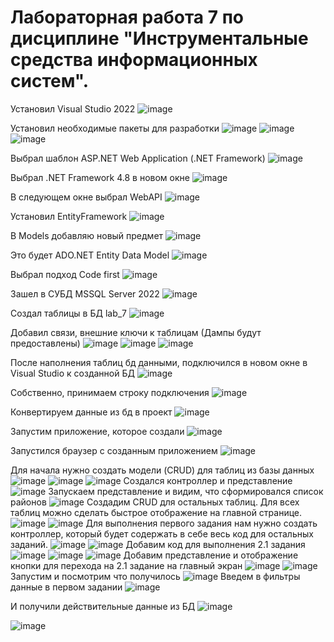 # Лабораторная работа 7 по дисциплине "Инструментальные средства информационных систем".
Установил Visual Studio 2022 
![image](https://github.com/nuafirytiasewo/lab_7-ISIS-/assets/103138302/4565b4de-4e1b-424b-b15b-30465d9976a3)

Установил необходимые пакеты для разработки
 ![image](https://github.com/nuafirytiasewo/lab_7-ISIS-/assets/103138302/ee539cc2-a1b0-4d98-8a4e-5caefb199d7c)
![image](https://github.com/nuafirytiasewo/lab_7-ISIS-/assets/103138302/b5874b77-cb05-4361-b5af-473660cb579f)
![image](https://github.com/nuafirytiasewo/lab_7-ISIS-/assets/103138302/e9ba76c3-0df3-444c-b70c-a985e9d5e7b1)

 
 
Выбрал шаблон ASP.NET Web Application (.NET Framework)
![image](https://github.com/nuafirytiasewo/lab_7-ISIS-/assets/103138302/2eba4f75-734b-4ab6-a4a8-da2edd9ca109)

 
Выбрал .NET Framework 4.8 в новом окне
![image](https://github.com/nuafirytiasewo/lab_7-ISIS-/assets/103138302/7482f4ec-afaf-4054-9dff-e9401f0fa3dd)

 
В следующем окне выбрал WebAPI
 ![image](https://github.com/nuafirytiasewo/lab_7-ISIS-/assets/103138302/750fb149-42fe-442c-b1ba-128438363cbe)

Установил EntityFramework
 ![image](https://github.com/nuafirytiasewo/lab_7-ISIS-/assets/103138302/ea170d2a-2efa-4e50-90af-81665aff0471)

В Models добавляю новый предмет
 ![image](https://github.com/nuafirytiasewo/lab_7-ISIS-/assets/103138302/92ad6fd5-5370-4129-8358-2d35158f0696)

Это будет ADO.NET Entity Data Model
 ![image](https://github.com/nuafirytiasewo/lab_7-ISIS-/assets/103138302/ba5ad1c3-89ad-4143-8ab1-13c551bdc8f6)

Выбрал подход Code first
 ![image](https://github.com/nuafirytiasewo/lab_7-ISIS-/assets/103138302/1ebc0b48-b67f-4255-a82e-706770f006db)

Зашел в СУБД MSSQL Server 2022
 ![image](https://github.com/nuafirytiasewo/lab_7-ISIS-/assets/103138302/856af012-9ffb-459d-8455-990c5c50f29d)

Создал таблицы в БД lab_7
 ![image](https://github.com/nuafirytiasewo/lab_7-ISIS-/assets/103138302/81e4674c-abf3-498f-af9d-e99f54e6db79)

Добавил связи, внешние ключи к таблицам (Дампы будут предоставлены)
 ![image](https://github.com/nuafirytiasewo/lab_7-ISIS-/assets/103138302/ac3ef4d4-b9f0-4f38-901d-e9384c1eea07)
![image](https://github.com/nuafirytiasewo/lab_7-ISIS-/assets/103138302/5c7d4c4d-edb1-404a-a2f7-cd56bfb145ec)
![image](https://github.com/nuafirytiasewo/lab_7-ISIS-/assets/103138302/2225c6d8-9e56-4e60-b7b8-4b6bd293926c)

 
 
После наполнения таблиц бд данными, подключился в новом окне в Visual Studio к созданной БД
 ![image](https://github.com/nuafirytiasewo/lab_7-ISIS-/assets/103138302/2425218e-fabb-4ccc-98d1-eed00334ed44)

Собственно, принимаем строку подключения
 ![image](https://github.com/nuafirytiasewo/lab_7-ISIS-/assets/103138302/59b9a061-2c6f-4747-91d3-fcb488227bd4)

Конвертируем данные из бд в проект
 ![image](https://github.com/nuafirytiasewo/lab_7-ISIS-/assets/103138302/473eae87-4c13-48e1-9313-92fe0596b186)

Запустим приложение, которое создали
 ![image](https://github.com/nuafirytiasewo/lab_7-ISIS-/assets/103138302/6e30c0bc-91ee-4fcc-8cc3-49b41303d1d1)

Запустился браузер с созданным приложением
 ![image](https://github.com/nuafirytiasewo/lab_7-ISIS-/assets/103138302/583ba854-07d2-4f53-828e-784223bbce12)

Для начала нужно создать модели (CRUD) для таблиц из базы данных 
 ![image](https://github.com/nuafirytiasewo/lab_7-ISIS-/assets/103138302/6561dd36-f13c-403f-afe6-486fecd44c21)
![image](https://github.com/nuafirytiasewo/lab_7-ISIS-/assets/103138302/15b2a51d-6b25-4fce-897d-a171b5b04f88)
![image](https://github.com/nuafirytiasewo/lab_7-ISIS-/assets/103138302/d6afc6c8-541b-4083-be90-82b6dadaa8e6)
Создался контроллер и представление
 ![image](https://github.com/nuafirytiasewo/lab_7-ISIS-/assets/103138302/877a1989-c2e6-4f7d-94cd-305def05b91b)
Запускаем представление и видим, что сформировался список районов
 ![image](https://github.com/nuafirytiasewo/lab_7-ISIS-/assets/103138302/d9b76356-6bdd-471e-9dd2-1244a2b11058)
Создадим CRUD для остальных таблиц. Для всех таблиц можно сделать быстрое отображение на главной странице.
 ![image](https://github.com/nuafirytiasewo/lab_7-ISIS-/assets/103138302/af845c7f-3113-40e8-8ca0-d8e9d2f451c5)
![image](https://github.com/nuafirytiasewo/lab_7-ISIS-/assets/103138302/80a5537e-bebe-4c07-b6df-f16b5f31e26a)
Для выполнения первого задания нам нужно создать контроллер, который будет содержать в себе весь код для остальных заданий.
 ![image](https://github.com/nuafirytiasewo/lab_7-ISIS-/assets/103138302/34934e1f-3643-4dd1-88f1-40e17dbe65dd)
![image](https://github.com/nuafirytiasewo/lab_7-ISIS-/assets/103138302/e78c26be-622b-42d8-a3bb-66e74b74d895)
Добавим код для выполнения 2.1 задания
 ![image](https://github.com/nuafirytiasewo/lab_7-ISIS-/assets/103138302/a93929d3-0266-43aa-8838-cbc79f7cf3c3)
![image](https://github.com/nuafirytiasewo/lab_7-ISIS-/assets/103138302/8ffc0ae2-5a11-4448-bbbf-fc17c6b5d118)
![image](https://github.com/nuafirytiasewo/lab_7-ISIS-/assets/103138302/f17cff34-6119-4694-8f0a-a788007c27d3)
Добавим представление и отображение кнопки для перехода на 2.1 задание на главный экран
 ![image](https://github.com/nuafirytiasewo/lab_7-ISIS-/assets/103138302/352d1351-90d3-4883-bd77-d7d078eb580b)
![image](https://github.com/nuafirytiasewo/lab_7-ISIS-/assets/103138302/add635d6-14d3-4f7a-9433-17224c8665dc)
Запустим и посмотрим что получилось
 ![image](https://github.com/nuafirytiasewo/lab_7-ISIS-/assets/103138302/6e1f2d45-9ec4-4a7f-bac7-be4a655c3b11)
Введем в фильтры данные в первом задании
 ![image](https://github.com/nuafirytiasewo/lab_7-ISIS-/assets/103138302/56803e8d-b2bf-4b8f-8234-5421d44c27dc)

И получили действительные данные из БД
![image](https://github.com/nuafirytiasewo/lab_7-ISIS-/assets/103138302/fd1cef34-1138-440a-9bd0-3c3d0f38ee1f)

![image](https://github.com/nuafirytiasewo/lab_7-ISIS-/assets/103138302/5382f7cf-1a3b-444d-b209-5500c2d08fc7)

  
